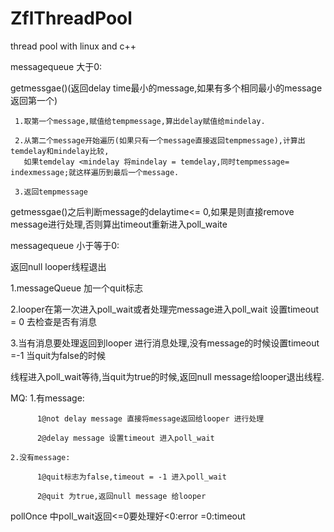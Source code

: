 # ZflThreadPool
thread pool with linux and c++

messagequeue 大于0:

  getmessgae()(返回delay time最小的message,如果有多个相同最小的message返回第一个)
  
     1.取第一个message,赋值给tempmessage,算出delay赋值给mindelay.
     
     2.从第二个message开始遍历(如果只有一个message直接返回tempmessage),计算出temdelay和mindelay比较,
       如果temdelay <mindelay 将mindelay = temdelay,同时tempmessage= indexmessage;就这样遍历到最后一个message.
       
     3.返回tempmessage
     
   getmessgae()之后判断message的delaytime<= 0,如果是则直接remove message进行处理,否则算出timeout重新进入poll_waite    
   

messagequeue 小于等于0:

返回null looper线程退出



1.messageQueue 加一个quit标志

2.looper在第一次进入poll_wait或者处理完message进入poll_wait 设置timeout = 0 去检查是否有消息

3.当有消息要处理返回到looper 进行消息处理,没有message的时候设置timeout =-1 当quit为false的时候

  线程进入poll_wait等待,当quit为true的时候,返回null message给looper退出线程.


MQ: 1.有message:

          1@not delay message 直接将message返回给looper 进行处理

          2@delay message 设置timeout 进入poll_wait

    2.没有message:

          1@quit标志为false,timeout = -1 进入poll_wait

          2@quit 为true,返回null message 给looper

pollOnce 中poll_wait返回<=0要处理好<0:error =0:timeout

